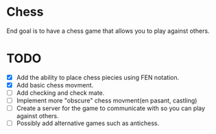 # Chess

End goal is to have a chess game that allows you to
play against others.

# TODO
- [x] Add the ability to place chess piecies using FEN notation.
- [x] Add basic chess movment.
- [ ] Add checking and check mate.
- [ ] Implement more "obscure" chess movment(en pasant, castling)
- [ ] Create a server for the game to communicate with so you
can play against others.
- [ ] Possibly add alternative games such as antichess.
